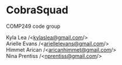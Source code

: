 # CobraSquad
 COMP249 code group

Kyla Lea <t> /<kylaslea@gmail.com/><br>
Arielle Evans <t> /<ariellelevans@gmail.com/><br>
Himmet Arican <t> /<aricanhimmet@gmail.com/><br>
Nina Prentiss <t> /<nprentiss@gmail.com/><br>
